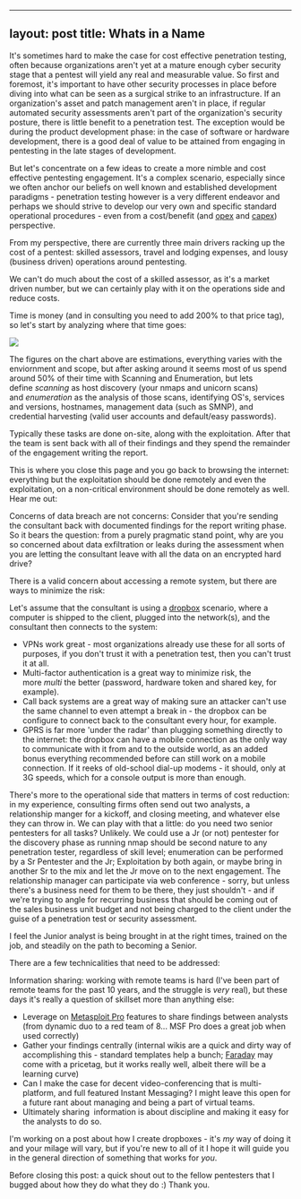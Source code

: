 
---
layout: post
title: Whats in a Name
---

It's sometimes hard to make the case for cost effective penetration testing, often because organizations aren't yet at a mature enough cyber security stage that a pentest will yield any real and measurable value. So first and foremost, it's important to have other security processes in place before diving into what can be seen as a surgical strike to an infrastructure. If an organization's asset and patch management aren't in place, if regular automated security assessments aren't part of the organization's security posture, there is little benefit to a penetration test. The exception would be during the product development phase: in the case of software or hardware development, there is a good deal of value to be attained from engaging in pentesting in the late stages of development.

But let's concentrate on a few ideas to create a more nimble and cost effective pentesting engagement. It's a complex scenario, especially since we often anchor our beliefs on well known and established development paradigms - penetration testing however is a very different endeavor and perhaps we should strive to develop our very own and specific standard operational procedures - even from a cost/benefit (and [opex](https://www.wikiwand.com/en/Operating_expense) and [capex](https://www.wikiwand.com/en/Capital_expenditure)) perspective.

From my perspective, there are currently three main drivers racking up the cost of a pentest: skilled assessors, travel and lodging expenses, and lousy (business driven) operations around pentesting.

We can't do much about the cost of a skilled assessor, as it's a market driven number, but we can certainly play with it on the operations side and reduce costs.

Time is money (and in consulting you need to add 200% to that price tag), so let's start by analyzing where that time goes:

![](blob:https://nimbus.everhelper.me/43cc15ed-1960-4140-8520-27b71b60aeb3)

The figures on the chart above are estimations, everything varies with the enviornment and scope, but after asking around it seems most of us spend around 50% of their time with Scanning and Enumeration, but lets define *scanning* as host discovery (your nmaps and unicorn scans) and *enumeration* as the analysis of those scans, identifying OS's, services and versions, hostnames, management data (such as SMNP), and credential harvesting (valid user accounts and default/easy passwords).

Typically these tasks are done on-site, along with the exploitation. After that the team is sent back with all of their findings and they spend the remainder of the engagement writing the report.

This is where you close this page and you go back to browsing the internet: everything but the exploitation should be done remotely and even the exploitation, on a non-critical environment should be done remotely as well. Hear me out:

Concerns of data breach are not concerns: Consider that you're sending the consultant back with documented findings for the report writing phase. So it bears the question: from a purely pragmatic stand point, why are you so concerned about data exfiltration or leaks during the assessment when you are letting the consultant leave with all the data on an encrypted hard drive?

There is a valid concern about accessing a remote system, but there are ways to minimize the risk:

Let's assume that the consultant is using a [dropbox](https://www.safaribooksonline.com/library/view/penetration-testing-a/9781787287839/ch08s03.html) scenario, where a computer is shipped to the client, plugged into the network(s), and the consultant then connects to the system:

-   VPNs work great - most organizations already use these for all sorts of purposes, if you don't trust it with a penetration test, then you can't trust it at all.
-   Multi-factor authentication is a great way to minimize risk, the more *multi* the better (password, hardware token and shared key, for example).
-   Call back systems are a great way of making sure an attacker can't use the same channel to even attempt a break in - the dropbox can be configure to connect back to the consultant every hour, for example.
-   GPRS is far more 'under the radar' than plugging something directly to the internet: the dropbox can have a mobile connection as the only way to communicate with it from and to the outside world, as an added bonus everything recommended before can still work on a mobile connection. If it reeks of old-school dial-up modems - it should, only at 3G speeds, which for a console output is more than enough.

There's more to the operational side that matters in terms of cost reduction: in my experience, consulting firms often send out two analysts, a relationship manger for a kickoff, and closing meeting, and whatever else they can throw in. We can play with that a little: do you need two senior pentesters for all tasks? Unlikely. We could use a Jr (or not) pentester for the discovery phase as running nmap should be second nature to any penetration tester, regardless of skill level; enumeration can be performed by a Sr Pentester and the Jr; Exploitation by both again, or maybe bring in another Sr to the mix and let the Jr move on to the next engagement. The relationship manager can participate via web conference - sorry, but unless there's a business need for them to be there, they just shouldn't - and if we're trying to angle for recurring business that should be coming out of the sales business unit budget and not being charged to the client under the guise of a penetration test or security assessment.

I feel the Junior analyst is being brought in at the right times, trained on the job, and steadily on the path to becoming a Senior.

There are a few technicalities that need to be addressed:

Information sharing: working with remote teams is hard (I've been part of remote teams for the past 10 years, and the struggle is *very* real), but these days it's really a question of skillset more than anything else:

-   Leverage on [Metasploit Pro](https://www.rapid7.com/products/metasploit/download/editions/) features to share findings between analysts (from dynamic duo to a red team of 8... MSF Pro does a great job when used correctly)  
-   Gather your findings centrally (internal wikis are a quick and dirty way of accomplishing this - standard templates help a bunch; [Faraday](https://www.faradaysec.com/) may come with a pricetag, but it works really well, albeit there will be a learning curve)
-   Can I make the case for decent video-conferencing that is multi-platform, and full featured Instant Messaging? I might leave this open for a future rant about managing and being a part of virtual teams. 
-   Ultimately sharing  information is about discipline and making it easy for the analysts to do so.

I'm working on a post about how I create dropboxes - it's *my* way of doing it and your milage will vary, but if you're new to all of it I hope it will guide you in the general direction of something that works for *you*.

Before closing this post: a quick shout out to the fellow pentesters that I bugged about how they do what they do :) Thank you.

